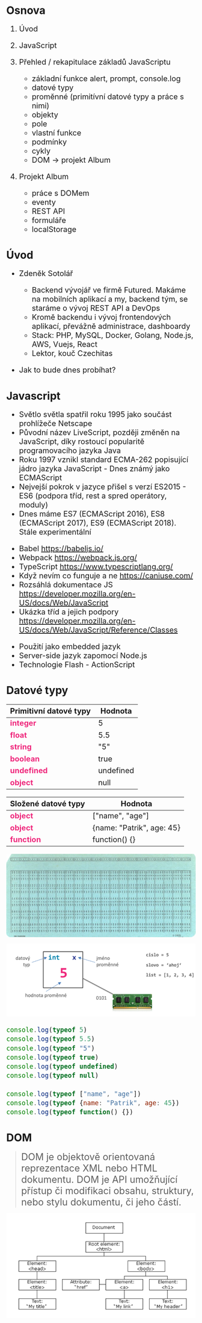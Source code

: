 # Osnova
<span style="font-size: 20px">

1. Úvod

2. JavaScript

3. Přehled / rekapitulace základů JavaScriptu
    - základní funkce alert, prompt, console.log
    - datové typy
    - proměnné (primitívní datové typy a práce s nimi)
    - objekty
    - pole
    - vlastní funkce
    - podmínky
    - cykly
    - DOM -> projekt Album

4. Projekt Album
    - práce s DOMem
    - eventy
    - REST API
    - formuláře
    - localStorage


</span>

# Úvod

<span style="font-size: 20px">

- Zdeněk Sotolář
    - Backend vývojář ve firmě Futured. Makáme na mobilních aplikací a my, backend tým, se staráme o vývoj REST API a DevOps
    - Kromě backendu i vývoj frontendových aplikací, převážně administrace, dashboardy
    - Stack: PHP, MySQL, Docker, Golang, Node.js, AWS, Vuejs, React
    - Lektor, kouč Czechitas

- Jak to bude dnes probíhat?

</span>

# Javascript

<span style="font-size: 20px">

- Světlo světla spatřil roku 1995 jako součást prohlížeče Netscape
- Původní název LiveScript, později změněn na JavaScript, díky rostoucí popularitě programovacího jazyka Java
- Roku 1997 vznikl standard ECMA-262 popisující jádro jazyka JavaScript - Dnes známý jako ECMAScript
- Nejvejší pokrok v jazyce přišel s verzí ES2015 - ES6 (podpora tříd, rest a spred operátory, moduly)
- Dnes máme ES7 (ECMAScript 2016), ES8 (ECMAScript 2017), ES9 (ECMAScript 2018). Stále experimentální

</span>

<span style="font-size: 20px">

- Babel https://babeljs.io/
- Webpack https://webpack.js.org/
- TypeScript https://www.typescriptlang.org/
- Když nevím co funguje a ne https://caniuse.com/
- Rozsáhlá dokumentace JS https://developer.mozilla.org/en-US/docs/Web/JavaScript
- Ukázka tříd a jejich podpory https://developer.mozilla.org/en-US/docs/Web/JavaScript/Reference/Classes

</span>

<span style="font-size: 20px">

- Použití jako embedded jazyk
- Server-side jazyk zapomocí Node.js
- Technologie Flash - ActionScript
</span>

# Datové typy

<span style="font-size: 20px">

| Primitivní datové typy  |  Hodnota |
|---|---|
| <span style="color:#EF287C"><b>integer</b></span>  | 5 |
| <span style="color:#EF287C"><b>float</b></span>  | 5.5 |
| <span style="color:#EF287C"><b>string</b></span>  | "5" |
| <span style="color:#EF287C"><b>boolean</b></span>  | true |
| <span style="color:#EF287C"><b>undefined</b></span>  | undefined |
| <span style="color:#EF287C"><b>object</b></span>  | null |


| Složené datové typy  |  Hodnota |
|---|---|
| <span style="color:#EF287C"><b>object</b></span>  | ["name", "age"] |
| <span style="color:#EF287C"><b>object</b></span>  | {name: "Patrik", age: 45} |
| <span style="color:#EF287C"><b>function</b></span>  | function() {} |

</span>

![Děrný štítek](./images/derny_stitek.jpg "Děrný štítek")

![Reprezentace proměnné v paměti](./images/pamet.png "Reprezentace proměnné v paměti")


<span style="font-size: 20px">

```javascript
console.log(typeof 5)
console.log(typeof 5.5)
console.log(typeof "5")
console.log(typeof true)
console.log(typeof undefined)
console.log(typeof null)

console.log(typeof ["name", "age"])
console.log(typeof {name: "Patrik", age: 45})
console.log(typeof function() {})
```

</span>

# DOM

> <span style="font-size: 25px">DOM je objektově orientovaná reprezentace XML nebo HTML dokumentu. DOM je API umožňující přístup či modifikaci obsahu, struktury, nebo stylu dokumentu, či jeho částí.</span>

![DOM API](./images/dom.png "DOM je API pro objektově orientovanout reprezentace HTML stránky")